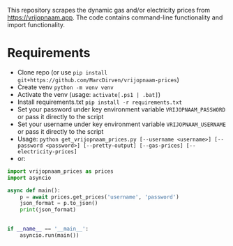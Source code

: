 This repository scrapes the dynamic gas and/or electricity prices from https://vrijopnaam.app. The code contains command-line functionality and import functionality.

# Requirements
- Clone repo (or use `pip install git+https://github.com/MarcDirven/vrijopnaam-prices`)
- Create venv `python -m venv venv`
- Activate the venv (usage: `activate[.ps1 | .bat]`) 
- Install requirements.txt `pip install -r requirements.txt`
- Set your password under key environment variable `VRIJOPNAAM_PASSWORD` or pass it directly to the script
- Set your username under key environment variable `VRIJOPNAAM_USERNAME` or pass it directly to the script
- Usage: `python get_vrijopnaam_prices.py [--username <username>] [--password <password>] [--pretty-output] [--gas-prices] [--electricity-prices]`
- or: 
```python
import vrijopnaam_prices as prices
import asyncio

async def main():
    p = await prices.get_prices('username', 'password')
    json_format = p.to_json()
    print(json_format)
    

if __name__ == '__main__':
    asyncio.run(main())
```
